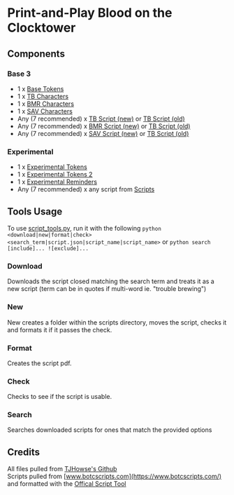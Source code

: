 # Print-and-Play Blood on the Clocktower

## Components
### Base 3
- 1 x [Base Tokens](./pdfs/BASE_tokens.pdf)
- 1 x [TB Characters](./pdfs/TB_character_tokens.pdf)
- 1 x [BMR Characters](./pdfs/BMR_character_tokens.pdf)
- 1 x [SAV Characters](./pdfs/SAV_character_tokens.pdf)
- Any (7 recommended) x [TB Script (new)](./scripts/trouble_brewing/trouble_brewing.pdf) or [TB Script (old)](./pdfs/TB_character_list_DEPRECATED.pdf)
- Any (7 recommended) x [BMR Script (new)](./scripts/bad_moon_rising/bad_moon_rising.pdf) or [TB Script (old)](./pdfs/BMR_character_list_DEPRECATED.pdf)
- Any (7 recommended) x [SAV Script (new)](./scripts/sects_and_violets/sects_and_violets.pdf) or [TB Script (old)](./pdfs/SAV_character_list_DEPRECATED.pdf)
### Experimental
- 1 x [Experimental Tokens](./pdfs/EXPERIMENTAL_character_tokens.pdf)
- 1 x [Experimental Tokens 2](./pdfs/EXPERIMENTAL_character_tokens_2.pdf)
- 1 x [Experimental Reminders](./pdfs/EXPERIMENTAL_reminders.pdf)
- Any (7 recommended) x any script from [Scripts](./scripts/)

## Tools Usage
To use [script_tools.py](./script_tools.py), run it with the following `python <download|new|format|check> <search_term|script.json|script_name|script_name>` or `python search [include]... ![exclude]...`<br>
### Download
Downloads the script closed matching the search term and treats it as a new script (term can be in quotes if multi-word ie. "trouble brewing")
### New
New creates a folder within the scripts directory, moves the script, checks it and formats it if it passes the check.
### Format
Creates the script pdf.
### Check
Checks to see if the script is usable.
### Search
Searches downloaded scripts for ones that match the provided options
## Credits
All files pulled from [TJHowse's Github](https://github.com/tjhowse/botc)<br>
Scripts pulled from [www.botcscripts.com](https://www.botcscripts.com/) and formatted with the [Offical Script Tool](https://script.bloodontheclocktower.com/)
